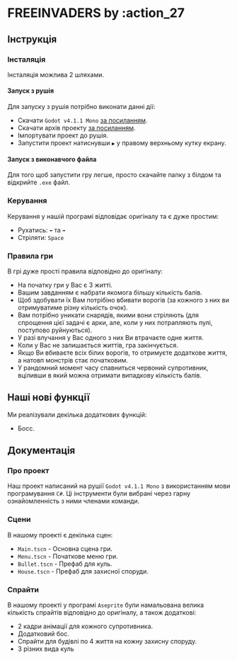 ﻿# FREEINVADERS by :action_27

## Інструкція

### Інсталяція

Інсталяція можлива 2 шляхами.

#### Запуск з рушія

Для запуску з рушія потрібно виконати данні дії:
- Скачати `Godot v4.1.1 Mono` [за посиланням](https://godotengine.org/download/archive/4.1.1-stable/).
- Скачати архів проекту [за посиланням](https://github.com/Pazzann/FreeInvaders).
- Імпортувати проект до рушія.
- Запустити проект натиснувши `▶︎` у правому верхньому кутку екрану.


#### Запуск з виконавчого файла

Для того щоб запустити гру легше, просто скачайте папку з білдом та відкрийте `.exe` файл.

### Керування

Керування у нашій програмі відповідає оригіналу та є дуже простим:
 - Рухатись: `⬅︎` та `➡︎`
 - Стріляти: `Space`

### Правила гри

В грі дуже прості правила відповідно до оригіналу:
- На початку гри у Вас є 3 житті.
- Вашим завданням є набрати якомога більшу кількість балів.
- Щоб здобувати їх Вам потрібіно вбивати ворогів (за кожного з них ви отримуватиме різну кількість очок).
- Вам потрібно уникати снарядів, якими вони стріляють (для спрощення цієї задачі є арки, але, коли у них потрапляють пулі, поступово руйнуються).
- У разі влучання у Вас одного з них Ви втрачаєте одне життя.
- Коли у Вас не залишається життів, гра закінчується.
- Якщо Ви вбиваєте всіх білих ворогів, то отримуєте додаткове життя, а натовп монстрів стає початковим.
- У рандомний момент часу спавниться червоний супротивник, вціливши в який можна отримати випадкову кількість балів.

## Наші нові функції

Ми реалізували декілька додаткових функцій:
 - Босс.

## Документація

### Про проект

Наш проект написаний на рушії `Godot v4.1.1 Mono` з використанням мови програмування `С#`. Ці інструменти були вибрані через гарну ознайомленність з ними членами команди.

### Cцени

В нашому проекті є декілька сцен:
 - `Main.tscn` - Основна сцена гри.
 - `Menu.tscn` - Початкове меню гри.
 - `Bullet.tscn` - Префаб для куль.
 - `House.tscn` - Префаб для захисної споруди.

### Спрайти

В нашому проекті у програмі `Aseprite` були намальована велика кількість спрайтів відповідно до оригіналу, а також додаткові:
 - 2 кадри анімації для кожного супротивника.
 - Додатковий бос.
 - Спрайти для будівлі по 4 життя на кожну захисну споруду.
 - 3 різних вида куль
